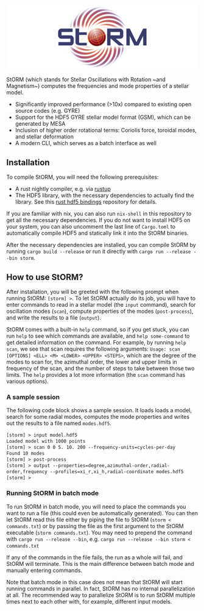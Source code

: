 ![StORM logo](logo.png)

StORM (which stands for Stellar Oscillations with Rotation ~and Magnetism~) computes the frequencies and mode properties of a stellar model.

* Significantly improved performance (>10x) compared to existing open source codes (e.g. GYRE)
* Support for the HDF5 GYRE stellar model format (GSM), which can be generated by MESA
* Inclusion of higher order rotational terms: Coriolis force, toroidal modes, and stellar deformation
* A modern CLI, which serves as a batch interface as well

## Installation

To compile StORM, you will need the following prerequisites:

* A rust nightly compiler, e.g. via [rustup](https://rustup.rs/)
* The HDF5 library, with the necessary dependencies to actually find the library. See this [rust hdf5 bindings](https://github.com/metno/hdf5-rust?tab=readme-ov-file#building) repository for details. 

If you are familiar with nix, you can also run `nix-shell` in this repository to get all the necessary dependencies.
If you do not want to install HDF5 on your system, you can also uncomment the last line of `Cargo.toml` to automatically compile HDF5 and statically link it into the StORM binaries.

After the necessary dependencies are installed, you can compile StORM by running `cargo build --release` or run it directly with `cargo run --release --bin storm`.

## How to use StORM?

After installation, you will be greeted with the following prompt when running StORM: `[storm] >`.
To let StORM actually do its job, you will have to enter commands to read in a stellar model (the `input` command), search for oscillation modes (`scan`), compute properties of the modes (`post-process`), and write the results to a file (`output`).

StORM comes with a built-in `help` command, so if you get stuck, you can run `help` to see which commands are available, and `help some-command` to get detailed information on the command.
For example, by running `help scan`, we see that scan requires the following arguments: `Usage: scan [OPTIONS] <ELL> <M> <LOWER> <UPPER> <STEPS>`, which are the degree of the modes to scan for, the azimuthal order, the lower and upper limits in frequency of the scan, and the number of steps to take between those two limits. The `help` provides a lot more information (the `scan` command has various options).

### A sample session

The following code block shows a sample session. It loads loads a model, search for some radial modes, computes the mode properties and writes out the results to a file named `modes.hdf5`.


```
[storm] > input model.hdf5
Loaded model with 1000 points
[storm] > scan 0 0 5. 10. 200 --frequency-units=cycles-per-day
Found 10 modes
[storm] > post-process
[storm] > output --properties=degree,azimuthal-order,radial-order,frequency --profiles=xi_r,xi_h,radial-coordinate modes.hdf5
[storm] >
```

### Running StORM in batch mode

To run StORM in batch mode, you will need to place the commands you want to run a file (this could even be automatically generated).
You can then let StORM read this file either by piping the file to StORM (`storm < commands.txt`) or by passing the file as the first argument to the StORM executable (`storm commands.txt`).
You may need to prepend the command with `cargo run --release --bin`, e.g. `cargo run --release --bin storm < commands.txt`

If any of the commands in the file fails, the run as a whole will fail, and StORM will terminate.
This is the main difference between batch mode and manually entering commands.

Note that batch mode in this case does not mean that StORM will start running commands in parallel.
In fact, StORM has no internal parallelization at all.
The recommended way to parallelize StORM is to run StORM multiple times next to each other with, for example, different input models.
